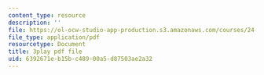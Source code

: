 ```yaml
---
content_type: resource
description: ''
file: https://ol-ocw-studio-app-production.s3.amazonaws.com/courses/24-908-creole-languages-and-caribbean-identities-spring-2017/6392671eb15bc48900a5d87503ae2a32_aRZax7Y2t7g.pdf
file_type: application/pdf
resourcetype: Document
title: 3play pdf file
uid: 6392671e-b15b-c489-00a5-d87503ae2a32
---
```

